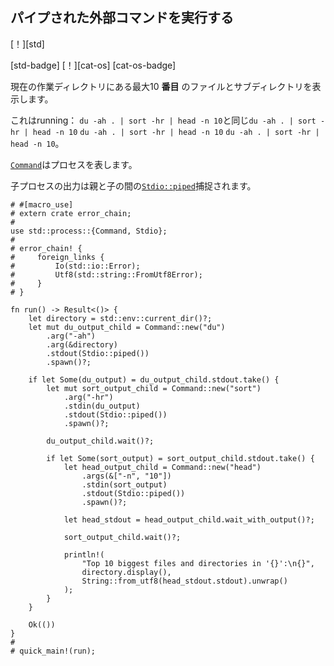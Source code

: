 ## <!--Run piped external commands--> パイプされた外部コマンドを実行する

<!--[!][std]-->
[！][std]
<!--[std-badge] [!][cat-os]-->
[std-badge] [！][cat-os]
[cat-os-badge]
<!--Shows up to the 10  __th__  biggest files and subdirectories in the current working directory.-->
現在の作業ディレクトリにある最大10  __番目__ のファイルとサブディレクトリを表示します。
<!--It is equivalent to running: `du -ah . | sort -hr | head -n 10`-->
これはrunning： `du -ah . | sort -hr | head -n 10`と同じ`du -ah . | sort -hr | head -n 10`
`du -ah . | sort -hr | head -n 10` <!--`du -ah . | sort -hr | head -n 10`.-->
`du -ah . | sort -hr | head -n 10`。

<!--[`Command`] s represent a process.-->
[`Command`]はプロセスを表します。
<!--Output of a child process is captured with a [`Stdio::piped`] between parent and child.-->
子プロセスの出力は親と子の間の[`Stdio::piped`]捕捉されます。

```rust,no_run
# #[macro_use]
# extern crate error_chain;
#
use std::process::{Command, Stdio};
#
# error_chain! {
#     foreign_links {
#         Io(std::io::Error);
#         Utf8(std::string::FromUtf8Error);
#     }
# }

fn run() -> Result<()> {
    let directory = std::env::current_dir()?;
    let mut du_output_child = Command::new("du")
        .arg("-ah")
        .arg(&directory)
        .stdout(Stdio::piped())
        .spawn()?;

    if let Some(du_output) = du_output_child.stdout.take() {
        let mut sort_output_child = Command::new("sort")
            .arg("-hr")
            .stdin(du_output)
            .stdout(Stdio::piped())
            .spawn()?;

        du_output_child.wait()?;

        if let Some(sort_output) = sort_output_child.stdout.take() {
            let head_output_child = Command::new("head")
                .args(&["-n", "10"])
                .stdin(sort_output)
                .stdout(Stdio::piped())
                .spawn()?;

            let head_stdout = head_output_child.wait_with_output()?;

            sort_output_child.wait()?;

            println!(
                "Top 10 biggest files and directories in '{}':\n{}",
                directory.display(),
                String::from_utf8(head_stdout.stdout).unwrap()
            );
        }
    }

    Ok(())
}
#
# quick_main!(run);
```

<!--[`Command`]: https://doc.rust-lang.org/std/process/struct.Command.html
 [`Stdio::piped`]: https://doc.rust-lang.org/std/process/struct.Stdio.html
-->
[`Command`]: https://doc.rust-lang.org/std/process/struct.Command.html
 [`Stdio::piped`]: https://doc.rust-lang.org/std/process/struct.Stdio.html
 [`Command`]: https://doc.rust-lang.org/std/process/struct.Command.html
 [`Stdio::piped`]: https://doc.rust-lang.org/std/process/struct.Stdio.html

